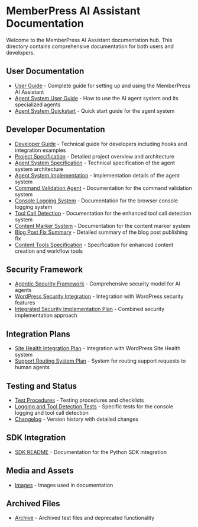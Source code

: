 # MemberPress AI Assistant Documentation

Welcome to the MemberPress AI Assistant documentation hub. This directory contains comprehensive documentation for both users and developers.

## User Documentation

- [User Guide](user-guide.md) - Complete guide for setting up and using the MemberPress AI Assistant
- [Agent System User Guide](agent-system-user-guide.md) - How to use the AI agent system and its specialized agents
- [Agent System Quickstart](agent-system-quickstart.md) - Quick start guide for the agent system

## Developer Documentation

- [Developer Guide](developer-guide.md) - Technical guide for developers including hooks and integration examples
- [Project Specification](project-specification.md) - Detailed project overview and architecture
- [Agent System Specification](agent-system-spec.md) - Technical specification of the agent system architecture
- [Agent System Implementation](agent-system-implementation.md) - Implementation details of the agent system
- [Command Validation Agent](command-validation-agent.md) - Documentation for the command validation system
- [Console Logging System](console-logging-system.md) - Documentation for the browser console logging system
- [Tool Call Detection](tool-call-detection.md) - Documentation for the enhanced tool call detection system
- [Content Marker System](CONTENT_MARKER_SYSTEM.md) - Documentation for the content marker system
- [Blog Post Fix Summary](BLOG_POST_FIX_SUMMARY.md) - Detailed summary of the blog post publishing fix
- [Content Tools Specification](content-tools-specification.md) - Specification for enhanced content creation and workflow tools

## Security Framework

- [Agentic Security Framework](agentic-security-framework.md) - Comprehensive security model for AI agents
- [WordPress Security Integration](wp-security-integration-plan.md) - Integration with WordPress security features
- [Integrated Security Implementation Plan](integrated-security-implementation-plan.md) - Combined security implementation approach

## Integration Plans

- [Site Health Integration Plan](site-health-integration-plan.md) - Integration with WordPress Site Health system
- [Support Routing System Plan](support-routing-system-plan.md) - System for routing support requests to human agents

## Testing and Status

- [Test Procedures](../tests/test-procedures.md) - Testing procedures and checklists
- [Logging and Tool Detection Tests](../tests/logging-and-tool-detection-tests.md) - Specific tests for the console logging and tool call detection
- [Changelog](../CHANGELOG.md) - Version history with detailed changes

## SDK Integration

- [SDK README](../sdk/README.md) - Documentation for the Python SDK integration

## Media and Assets

- [Images](images/) - Images used in documentation

## Archived Files

- [Archive](archive/) - Archived test files and deprecated functionality